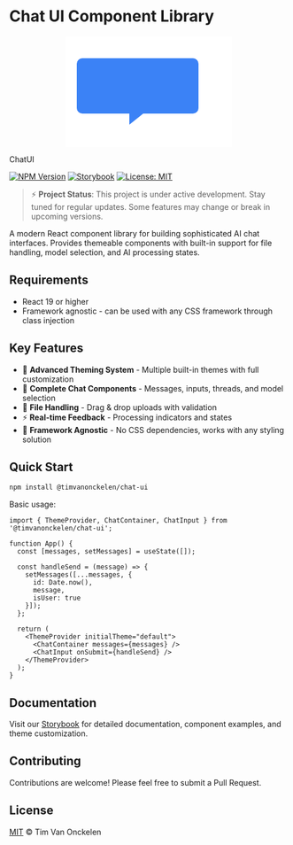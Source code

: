 # Chat UI Component Library

<p align="center">
<svg width="300" height="200" viewBox="0 0 300 200" xmlns="http://www.w3.org/2000/svg">
  <rect width="300" height="200" fill="white"/>

  <path d="M30 40 h200 a10 10 0 0 1 10 10 v80 a10 10 0 0 1 -10 10 h-90 l-25 20 v-20 h-85 a10 10 0 0 1 -10 -10 v-80 a10 10 0 0 1 10 -10 z" fill="#3B82F6"/>

  <text x="50" y="80" font-family="Arial, sans-serif" font-size="28" fill="white" font-weight="bold">ChatUI</text>

  <g transform="translate(180, 95)">
    <rect x="-15" y="-15" width="30" height="30" rx="6" fill="#10B981"/>
    <circle cx="-7" cy="-5" r="3" fill="white"/>
    <circle cx="7" cy="-5" r="3" fill="white"/>
    <rect x="-5" y="5" width="10" height="3" rx="1.5" fill="white"/>
    <line x1="0" y1="-20" x2="0" y2="-15" stroke="#10B981" stroke-width="2"/>
    <circle cx="0" cy="-22" r="2" fill="#10B981"/>
  </g>
</svg>

</p>

[![NPM Version](https://img.shields.io/npm/v/@timvanonckelen/chat-ui)](https://www.npmjs.com/package/@timvanonckelen/chat-ui)
[![Storybook](https://cdn.jsdelivr.net/gh/storybookjs/brand@main/badge/badge-storybook.svg)](https://timvanonckelen.github.io/chat-ui/)
[![License: MIT](https://img.shields.io/badge/License-MIT-yellow.svg)](https://opensource.org/licenses/MIT)

> ⚡ **Project Status**: This project is under active development. Stay tuned for regular updates. Some features may change or break in upcoming versions.

A modern React component library for building sophisticated AI chat interfaces. Provides themeable components with built-in support for file handling, model selection, and AI processing states.

## Requirements

- React 19 or higher
- Framework agnostic - can be used with any CSS framework through class injection

## Key Features

- 🎨 **Advanced Theming System** - Multiple built-in themes with full customization
- 💬 **Complete Chat Components** - Messages, inputs, threads, and model selection
- 📁 **File Handling** - Drag & drop uploads with validation
- ⚡ **Real-time Feedback** - Processing indicators and states
- 🔄 **Framework Agnostic** - No CSS dependencies, works with any styling solution

## Quick Start

```bash
npm install @timvanonckelen/chat-ui
```

Basic usage:
```tsx
import { ThemeProvider, ChatContainer, ChatInput } from '@timvanonckelen/chat-ui';

function App() {
  const [messages, setMessages] = useState([]);

  const handleSend = (message) => {
    setMessages([...messages, { 
      id: Date.now(),
      message,
      isUser: true 
    }]);
  };

  return (
    <ThemeProvider initialTheme="default">
      <ChatContainer messages={messages} />
      <ChatInput onSubmit={handleSend} />
    </ThemeProvider>
  );
}
```

## Documentation

Visit our [Storybook](https://timvanonckelen.github.io/chat-ui/) for detailed documentation, component examples, and theme customization.

## Contributing

Contributions are welcome! Please feel free to submit a Pull Request.

## License

[MIT](LICENSE) © Tim Van Onckelen

